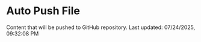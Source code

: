 # Auto Push File

Content that will be pushed to GitHub repository.
Last updated: 07/24/2025, 09:32:08 PM